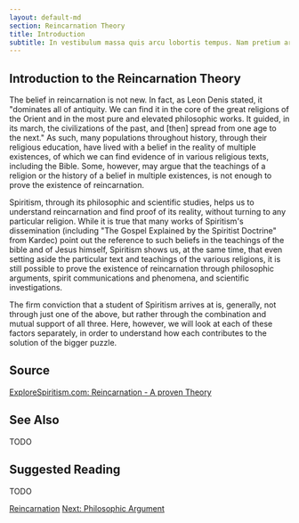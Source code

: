 ```yaml
---
layout: default-md
section: Reincarnation Theory
title: Introduction
subtitle: In vestibulum massa quis arcu lobortis tempus. Nam pretium arcu in odio vulputate luctus.
---
```


## Introduction to the Reincarnation Theory
The belief in reincarnation is not new.  In fact, as Leon Denis stated, it "dominates all of antiquity.  We can find it in the core of the great religions of the Orient and in the most pure and elevated philosophic works.  It guided, in its march, the civilizations of the past, and [then] spread from one age to the next."  As such, many populations throughout history, through their religious education, have lived with a belief in the reality of multiple existences, of which we can find evidence of in various religious texts, including the Bible.  Some, however, may argue that the teachings of a religion or the history of a belief in multiple existences, is not enough to prove the existence of reincarnation. 	     	

Spiritism, through its philosophic and scientific studies, helps us to understand reincarnation and find proof of its reality, without turning to any particular religion.  While it is true that many works of Spiritism's dissemination  (including "The Gospel Explained by the Spiritist Doctrine" from Kardec) point out the reference to such beliefs in the teachings of the bible and of Jesus himself, Spiritism shows us, at the same time, that even setting aside the particular text and teachings of the various religions, it is still possible to prove the existence of reincarnation through philosophic arguments, spirit communications and phenomena, and scientific investigations.

The firm conviction that a student of Spiritism arrives at is, generally, not through just one of the above, but rather through the combination and mutual support of all three.  Here, however, we will look at each of these factors separately, in order to understand how each contributes to the solution of the bigger puzzle. 


## Source
[ExploreSpiritism.com: Reincarnation - A proven Theory](http://file://www.explorespiritism.com/Philosophy_Reincarnation_Proven%20Theory_Intro.htm)


## See Also
TODO


## Suggested Reading
TODO




<a href="../" class="button special">Reincarnation</a>
<a href="philosophy" class="button">Next: Philosophic Argument</a>
